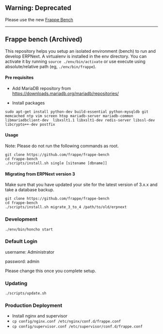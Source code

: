 ## Warning: Deprecated

Please use the new [Frappe Bench](https://github.com/frappe/bench)

---

## Frappe bench (Archived)

This repository helps you setup an isolated environment (bench) to run and
develop ERPNext. A virtualenv is installed in the env directory. You can
activate it by running `source ./env/bin/activate` or use execute using
absolute/relative path (eg, `./env/bin/frappe`).

#### Pre requisites

* Add MariaDB repository from https://downloads.mariadb.org/mariadb/repositories/

* Install packages
```
sudo apt-get install python-dev build-essential python-mysqldb git memcached ntp vim screen htop mariadb-server mariadb-common libmariadbclient-dev  libxslt1.1 libxslt1-dev redis-server libssl-dev libcrypto++-dev postfix
```

#### Usage

Note: Please do not run the following commands as root.

```
git clone https://github.com/frappe/frappe-bench
cd frappe-bench
./scripts/install.sh single [sitename [dbname]]
```

#### Migrating from ERPNext version 3

Make sure that you have updated your site for the latest version of 3.x.x and take a database backup.
```
git clone https://github.com/frappe/frappe-bench
cd frappe-bench
./scripts/install.sh migrate_3_to_4 /path/to/old/erpnext
```

### Development
```
./env/bin/honcho start
```

### Default Login

username: Administrator

password: admin

Please change this once you complete setup.

### Updating

```
./scripts/update.sh
```

### Production Deployment
* Install nginx and supervisor
* `cp config/nginx.conf /etc/nginx/conf.d/frappe.conf`
* `cp config/supervisor.conf /etc/supervisor/conf.d/frappe.conf`
